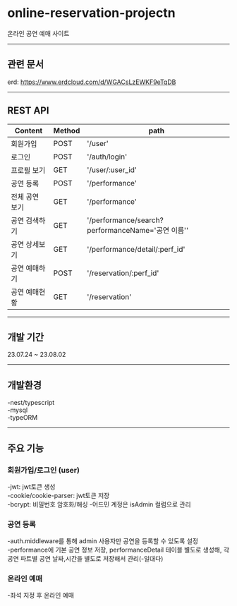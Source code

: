 # online-reservation-projectn

온라인 공연 예매 사이트<br>

---

## 관련 문서

erd: https://www.erdcloud.com/d/WGACsLzEWKF9eTqDB<br>

---

## REST API

| Content        | Method | path                                              |
| -------------- | ------ | ------------------------------------------------- |
| 회원가입       | POST   | '/user'                                           |
| 로그인         | POST   | '/auth/login'                                    |
| 프로필 보기    | GET    | '/user/:user_id'                                  |
| 공연 등록      | POST   | '/performance'                                    |
| 전체 공연 보기 | GET    | '/performance'                                    |
| 공연 검색하기  | GET    | '/performance/search?performanceName='공연 이름'' |
| 공연 상세보기  | GET    | '/performance/detail/:perf_id'                    |
| 공연 예매하기  | POST   | '/reservation/:perf_id'                           |
| 공연 예매현황  | GET    | '/reservation'                                    |

---

## 개발 기간

23.07.24 ~ 23.08.02<br>

---

## 개발환경

-nest/typescript<br>
-mysql<br>
-typeORM<br>

---

## 주요 기능

### 회원가입/로그인 (user)

-jwt: jwt토큰 생성<br>
-cookie/cookie-parser: jwt토큰 저장<br>
-bcrypt: 비밀번호 암호화/해싱 -어드민 계정은 isAdmin 컬럼으로 관리<br>

### 공연 등록

-auth.middleware를 통해 admin 사용자만 공연을 등록할 수 있도록 설정<br>
-performance에 기본 공연 정보 저장, performanceDetail 테이블 별도로 생성해, 각 공연 파트별 공연 날짜,시간을 별도로 저장해서 관리(-일대다)<br>

### 온라인 예매

-좌석 지정 후 온라인 예매<br>
